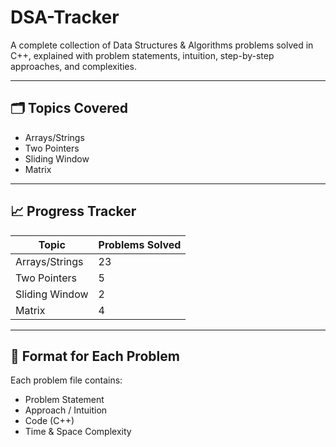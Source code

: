 # DSA-Tracker
A complete collection of Data Structures &amp; Algorithms problems solved in C++, explained with problem statements, intuition, step-by-step approaches, and complexities.

---

## 🗂️ Topics Covered
- Arrays/Strings
- Two Pointers
- Sliding Window
- Matrix
  
---

## 📈 Progress Tracker
| Topic | Problems Solved |
|--------|-----------------|
| Arrays/Strings | 23|
| Two Pointers   | 5 | 
| Sliding Window | 2 |
| Matrix         | 4 |

---

## 🧩 Format for Each Problem
Each problem file contains:
- Problem Statement
- Approach / Intuition
- Code (C++)
- Time & Space Complexity

